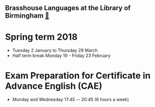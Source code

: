 Brasshouse Languages at the Library of Birmingham [:link:](http://www.brasshouse.ac.uk/)
---

# Spring term 2018
* Tuesday 2 January to Thursday 29 March
* Half term break Monday 19 - Friday 23 February

# Exam Preparation for Certificate in Advance English (CAE)
* Monday and Wednesday 17:45 -- 20:45 (6 hours a week)


